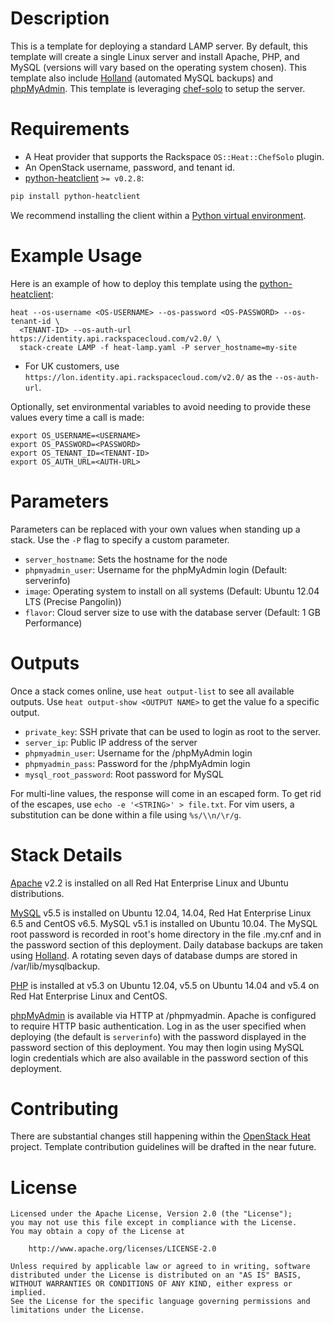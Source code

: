 Description
====

This is a template for deploying a standard LAMP server. By default, this
template will create a single Linux server and install Apache, PHP, and
MySQL (versions will vary based on the operating system chosen). This template
also include [Holland](http://hollandbackup.org/) (automated MySQL backups) and
[phpMyAdmin](http://phpmyadmin.net/). This template is leveraging 
[chef-solo](http://docs.opscode.com/chef_solo.html) to setup the server. 

Requirements
============
* A Heat provider that supports the Rackspace `OS::Heat::ChefSolo` plugin.
* An OpenStack username, password, and tenant id.
* [python-heatclient](https://github.com/openstack/python-heatclient)
`>= v0.2.8`:

```bash
pip install python-heatclient
```

We recommend installing the client within a [Python virtual
environment](http://www.virtualenv.org/).

Example Usage
=============
Here is an example of how to deploy this template using the
[python-heatclient](https://github.com/openstack/python-heatclient):

```
heat --os-username <OS-USERNAME> --os-password <OS-PASSWORD> --os-tenant-id \
  <TENANT-ID> --os-auth-url https://identity.api.rackspacecloud.com/v2.0/ \
  stack-create LAMP -f heat-lamp.yaml -P server_hostname=my-site
```

* For UK customers, use `https://lon.identity.api.rackspacecloud.com/v2.0/` as
the `--os-auth-url`.

Optionally, set environmental variables to avoid needing to provide these
values every time a call is made:

```
export OS_USERNAME=<USERNAME>
export OS_PASSWORD=<PASSWORD>
export OS_TENANT_ID=<TENANT-ID>
export OS_AUTH_URL=<AUTH-URL>
```

Parameters
==========
Parameters can be replaced with your own values when standing up a stack. Use
the `-P` flag to specify a custom parameter.

* `server_hostname`: Sets the hostname for the node
* `phpmyadmin_user`: Username for the phpMyAdmin login (Default: serverinfo)
* `image`: Operating system to install on all systems (Default: Ubuntu 12.04
  LTS (Precise Pangolin))
* `flavor`: Cloud server size to use with the database server 
  (Default: 1 GB Performance)

Outputs
=======
Once a stack comes online, use `heat output-list` to see all available outputs.
Use `heat output-show <OUTPUT NAME>` to get the value fo a specific output.

* `private_key`: SSH private that can be used to login as root to the server.
* `server_ip`: Public IP address of the server
* `phpmyadmin_user`: Username for the /phpMyAdmin login
* `phpmyadmin_pass`: Password for the /phpMyAdmin login
* `mysql_root_password`: Root password for MySQL

For multi-line values, the response will come in an escaped form. To get rid of
the escapes, use `echo -e '<STRING>' > file.txt`. For vim users, a substitution
can be done within a file using `%s/\\n/\r/g`.

Stack Details
=============
[Apache](http://www.apache.org/) v2.2 is installed on all Red Hat
Enterprise Linux and Ubuntu distributions.

[MySQL](http://www.mysql.com/) v5.5 is installed on Ubuntu 12.04, 14.04,
Red Hat Enterprise Linux 6.5 and CentOS v6.5. MySQL v5.1 is installed on
Ubuntu 10.04. The MySQL root password is recorded in root's home directory
in the file .my.cnf and in the password section of this deployment. Daily
database backups are taken using [Holland](http://hollandbackup.org/). A
rotating seven days of database dumps are stored in /var/lib/mysqlbackup.

[PHP](http://www.php.net/) is installed at v5.3 on Ubuntu 12.04, v5.5 on
Ubuntu 14.04 and v5.4 on Red Hat Enterprise Linux and CentOS.

[phpMyAdmin](http://www.phpmyadmin.net/) is available via HTTP at
/phpmyadmin. Apache is configured to require HTTP basic authentication.
Log in as the user specified when deploying (the default is `serverinfo`)
with the password displayed in the password section of this deployment.
You may then login using MySQL login credentials which are also available
in the password section of this deployment.

Contributing
============
There are substantial changes still happening within the [OpenStack
Heat](https://wiki.openstack.org/wiki/Heat) project. Template contribution
guidelines will be drafted in the near future.

License
=======
```
Licensed under the Apache License, Version 2.0 (the "License");
you may not use this file except in compliance with the License.
You may obtain a copy of the License at

    http://www.apache.org/licenses/LICENSE-2.0

Unless required by applicable law or agreed to in writing, software
distributed under the License is distributed on an "AS IS" BASIS,
WITHOUT WARRANTIES OR CONDITIONS OF ANY KIND, either express or implied.
See the License for the specific language governing permissions and
limitations under the License.
```


